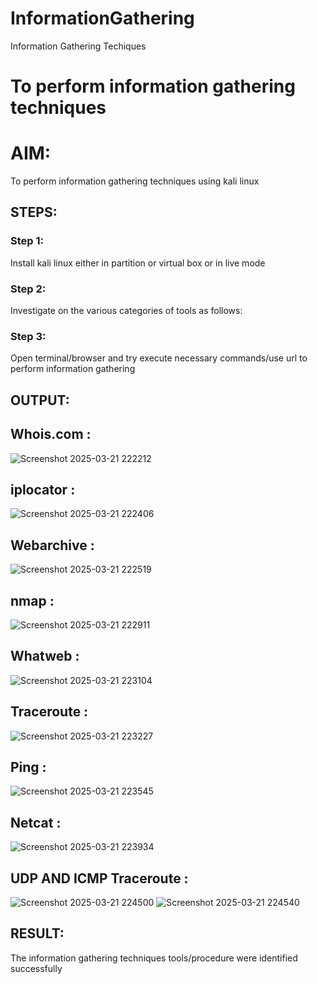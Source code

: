 # InformationGathering
Information Gathering Techiques

# To perform information gathering techniques

# AIM:

To perform information gathering techniques using kali linux 

## STEPS:

### Step 1:

Install kali linux either in partition or virtual box or in live mode

### Step 2:

Investigate on the various categories of tools as follows:

### Step 3:
Open terminal/browser and try execute necessary commands/use url to perform information gathering


## OUTPUT:
## Whois.com :
![Screenshot 2025-03-21 222212](https://github.com/user-attachments/assets/533b61be-7e45-4119-ad13-02c8ffd41e67)
## iplocator :
![Screenshot 2025-03-21 222406](https://github.com/user-attachments/assets/273b2b95-9dbb-4639-9308-014d7df82b9d)
## Webarchive :
![Screenshot 2025-03-21 222519](https://github.com/user-attachments/assets/9394ee1c-c014-4c2b-a3fa-181e26def5a7)
## nmap :
![Screenshot 2025-03-21 222911](https://github.com/user-attachments/assets/f395fbf0-50dc-43eb-a114-1e889f72dd21)
## Whatweb :
![Screenshot 2025-03-21 223104](https://github.com/user-attachments/assets/2573a5a7-3ec9-480e-9fbd-fc996ee86dc4)
## Traceroute :
![Screenshot 2025-03-21 223227](https://github.com/user-attachments/assets/0223f199-5f21-4e39-b3dc-83ab2b3a2002)
## Ping :
![Screenshot 2025-03-21 223545](https://github.com/user-attachments/assets/d11c2a6b-ad6b-4b1a-be7e-97ea75dbd05f)
## Netcat :
![Screenshot 2025-03-21 223934](https://github.com/user-attachments/assets/06258d44-6767-4e99-b6af-c07619e21dd7)
## UDP AND ICMP Traceroute :
![Screenshot 2025-03-21 224500](https://github.com/user-attachments/assets/74f65bf9-45df-46de-9592-b126c4391aff)
![Screenshot 2025-03-21 224540](https://github.com/user-attachments/assets/4f227287-7a39-4815-b9a4-2dda8c555067)
## RESULT:
The information gathering techniques tools/procedure were  identified successfully
